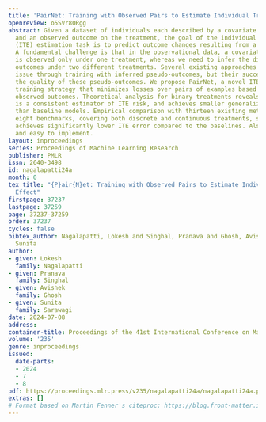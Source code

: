 ```yaml
---
title: 'PairNet: Training with Observed Pairs to Estimate Individual Treatment Effect'
openreview: o5SVr80Rgg
abstract: Given a dataset of individuals each described by a covariate vector, a treatment,
  and an observed outcome on the treatment, the goal of the individual treatment effect
  (ITE) estimation task is to predict outcome changes resulting from a change in treatment.
  A fundamental challenge is that in the observational data, a covariate’s outcome
  is observed only under one treatment, whereas we need to infer the difference in
  outcomes under two different treatments. Several existing approaches address this
  issue through training with inferred pseudo-outcomes, but their success relies on
  the quality of these pseudo-outcomes. We propose PairNet, a novel ITE estimation
  training strategy that minimizes losses over pairs of examples based on their factual
  observed outcomes. Theoretical analysis for binary treatments reveals that PairNet
  is a consistent estimator of ITE risk, and achieves smaller generalization error
  than baseline models. Empirical comparison with thirteen existing methods across
  eight benchmarks, covering both discrete and continuous treatments, shows that PairNet
  achieves significantly lower ITE error compared to the baselines. Also, it is model-agnostic
  and easy to implement.
layout: inproceedings
series: Proceedings of Machine Learning Research
publisher: PMLR
issn: 2640-3498
id: nagalapatti24a
month: 0
tex_title: "{P}air{N}et: Training with Observed Pairs to Estimate Individual Treatment
  Effect"
firstpage: 37237
lastpage: 37259
page: 37237-37259
order: 37237
cycles: false
bibtex_author: Nagalapatti, Lokesh and Singhal, Pranava and Ghosh, Avishek and Sarawagi,
  Sunita
author:
- given: Lokesh
  family: Nagalapatti
- given: Pranava
  family: Singhal
- given: Avishek
  family: Ghosh
- given: Sunita
  family: Sarawagi
date: 2024-07-08
address:
container-title: Proceedings of the 41st International Conference on Machine Learning
volume: '235'
genre: inproceedings
issued:
  date-parts:
  - 2024
  - 7
  - 8
pdf: https://proceedings.mlr.press/v235/nagalapatti24a/nagalapatti24a.pdf
extras: []
# Format based on Martin Fenner's citeproc: https://blog.front-matter.io/posts/citeproc-yaml-for-bibliographies/
---
```

